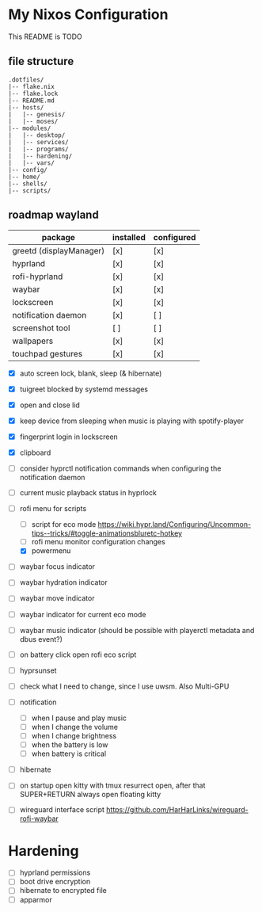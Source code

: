 # My Nixos Configuration
This README is TODO

## file structure
```
.dotfiles/
|-- flake.nix
|-- flake.lock
|-- README.md
|-- hosts/
|   |-- genesis/
|   |-- moses/
|-- modules/
|   |-- desktop/
|   |-- services/
|   |-- programs/
|   |-- hardening/
|   |-- vars/
|-- config/
|-- home/
|-- shells/
|-- scripts/
```

## roadmap wayland
| package                           | installed  | configured   |
| ---                               | ---        | ---          |
| greetd (displayManager)           | [x]        | [x]          |
| hyprland                          | [x]        | [x]          |
| rofi-hyprland                     | [x]        | [x]          |
| waybar                            | [x]        | [x]          |
| lockscreen                        | [x]        | [x]          |
| notification daemon               | [x]        | [ ]          |
| screenshot tool                   | [ ]        | [ ]          |
| wallpapers                        | [x]        | [x]          |
| touchpad gestures                 | [x]        | [x]          |

- [x] auto screen lock, blank, sleep (& hibernate)
- [x] tuigreet blocked by systemd messages
- [x] open and close lid
- [x] keep device from sleeping when music is playing with spotify-player
- [x] fingerprint login in lockscreen
- [x] clipboard

- [ ] consider hyprctl notification commands when configuring the notification daemon
- [ ] current music playback status in hyprlock

- [ ] rofi menu for scripts
    - [ ] script for eco mode https://wiki.hypr.land/Configuring/Uncommon-tips--tricks/#toggle-animationsbluretc-hotkey
    - [ ] rofi menu monitor configuration changes
    - [x] powermenu

- [ ] waybar focus indicator
- [ ] waybar hydration indicator
- [ ] waybar move indicator
- [ ] waybar indicator for current eco mode
- [ ] waybar music indicator (should be possible with playerctl metadata and dbus event?)
- [ ] on battery click open rofi eco script

- [ ] hyprsunset
- [ ] check what I need to change, since I use uwsm. Also Multi-GPU

- [ ] notification
    - [ ] when I pause and play music
    - [ ] when I change the volume
    - [ ] when I change brightness
    - [ ] when the battery is low
    - [ ] when battery is critical

- [ ] hibernate
- [ ] on startup open kitty with tmux resurrect open, after that SUPER+RETURN always open floating kitty

- [ ] wireguard interface script
https://github.com/HarHarLinks/wireguard-rofi-waybar



# Hardening
- [ ] hyprland permissions
- [ ] boot drive encryption
- [ ] hibernate to encrypted file
- [ ] apparmor
